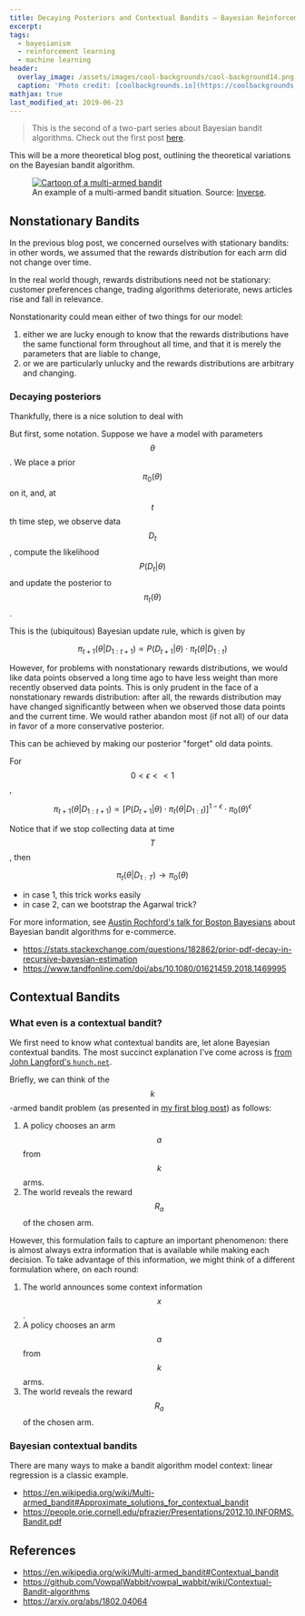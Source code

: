 ```yaml
---
title: Decaying Posteriors and Contextual Bandits — Bayesian Reinforcement Learning (Part 2)
excerpt:
tags:
  - bayesianism
  - reinforcement learning
  - machine learning
header:
  overlay_image: /assets/images/cool-backgrounds/cool-background14.png
  caption: 'Photo credit: [coolbackgrounds.io](https://coolbackgrounds.io/)'
mathjax: true
last_modified_at: 2019-06-23
---
```


> This is the second of a two-part series about Bayesian bandit algorithms.
> Check out the first post [here](https://eigenfoo.xyz/bayesian-bandits/).

This will be a more theoretical blog post, outlining the theoretical variations
on the Bayesian bandit algorithm.

<figure>
    <a href="https://fsmedia.imgix.net/29/fd/a4/56/8363/4fb0/8c62/20e80649451b/the-multi-armed-bandit-determines-what-you-see-on-the-internet.jpeg?rect=0%2C34%2C865%2C432&auto=format%2Ccompress&dpr=2&w=650"><img src="https://fsmedia.imgix.net/29/fd/a4/56/8363/4fb0/8c62/20e80649451b/the-multi-armed-bandit-determines-what-you-see-on-the-internet.jpeg?rect=0%2C34%2C865%2C432&auto=format%2Ccompress&dpr=2&w=650" alt="Cartoon of a multi-armed bandit"></a>
    <figcaption>An example of a multi-armed bandit situation. Source: <a href="https://www.inverse.com/article/13762-how-the-multi-armed-bandit-determines-what-ads-and-stories-you-see-online">Inverse</a>.</figcaption>
</figure>

## Nonstationary Bandits

In the previous blog post, we concerned ourselves with stationary bandits: in
other words, we assumed that the rewards distribution for each arm did not
change over time.

In the real world though, rewards distributions need not be stationary: customer
preferences change, trading algorithms deteriorate, news articles rise and fall
in relevance.

Nonstationarity could mean either of two things for our model:

1. either we are lucky enough to know that the rewards distributions have the
   same functional form throughout all time, and that it is merely the
   parameters that are liable to change,
2. or we are particularly unlucky and the rewards distributions are arbitrary
   and changing.

### Decaying posteriors

Thankfully, there is a nice solution to deal with

But first, some notation. Suppose we have a model with parameters $$\theta$$. We
place a prior $$\pi_0(\theta)$$ on it, and, at $$t$$th time step, we observe
data $$D_t$$, compute the likelihood $$P(D_t | \theta)$$ and update the
posterior to $$\pi_t(\theta)$$.

This is the (ubiquitous) Bayesian update rule, which is given by

$$ \pi_{t+1}(\theta | D_{1:t+1}) \propto P(D_{t+1} | \theta) \cdot \pi_t (\theta | D_{1:t}) $$

However, for problems with nonstationary rewards distributions, we would like
data points observed a long time ago to have less weight than more recently
observed data points. This is only prudent in the face of a nonstationary
rewards distribution: after all, the rewards distribution may have changed
significantly between when we observed those data points and the current time.
We would rather abandon most (if not all) of our data in favor of a more
conservative posterior.

This can be achieved by making our posterior "forget" old data points.

For $$ 0 < \epsilon << 1 $$,

$$ \pi_{t+1}(\theta | D_{1:t+1}) \propto [ P(D_{t+1} | \theta) \cdot \pi_t (\theta | D_{1:t}) ]^{1-\epsilon} \cdot \pi_0(\theta)^\epsilon $$

Notice that if we stop collecting data at time $$T$$, then

$$ \pi_t(\theta | D_{1:T}) \rightarrow \pi_0(\theta) $$

- in case 1, this trick works easily
- in case 2, can we bootstrap the Agarwal trick?

For more information, see [Austin Rochford's talk for Boston
Bayesians](https://austinrochford.com/resources/talks/boston-bayesians-2017-bayes-bandits.slides.html#/3)
about Bayesian bandit algorithms for e-commerce.

- https://stats.stackexchange.com/questions/182862/prior-pdf-decay-in-recursive-bayesian-estimation
- https://www.tandfonline.com/doi/abs/10.1080/01621459.2018.1469995

## Contextual Bandits

### What even is a contextual bandit?

We first need to know what contextual bandits are, let alone Bayesian contextual
bandits. The most succinct explanation I've come across is [from John Langford's
`hunch.net`](http://hunch.net/?p=298).

Briefly, we can think of the $$k$$-armed bandit problem (as presented in [my
first blog post](https://eigenfoo.xyz/bayesian-bandits/)) as follows:

1. A policy chooses an arm $$a$$ from $$k$$ arms.
2. The world reveals the reward $$R_a$$ of the chosen arm.

However, this formulation fails to capture an important phenomenon: there is
almost always extra information that is available while making each decision.
To take advantage of this information, we might think of a different formulation
where, on each round:

1. The world announces some context information $$x$$.
2. A policy chooses an arm $$a$$ from $$k$$ arms.
3. The world reveals the reward $$R_a$$ of the chosen arm.

### Bayesian contextual bandits

There are many ways to make a bandit algorithm model context: linear regression
is a classic example.

- https://en.wikipedia.org/wiki/Multi-armed_bandit#Approximate_solutions_for_contextual_bandit
- https://people.orie.cornell.edu/pfrazier/Presentations/2012.10.INFORMS.Bandit.pdf

## References

- https://en.wikipedia.org/wiki/Multi-armed_bandit#Contextual_bandit
- https://github.com/VowpalWabbit/vowpal_wabbit/wiki/Contextual-Bandit-algorithms
- https://arxiv.org/abs/1802.04064
